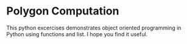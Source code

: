# Polygon Computation
This python excercises demonstrates object oriented programming in Python using functions and list. I hope you find it useful. 
